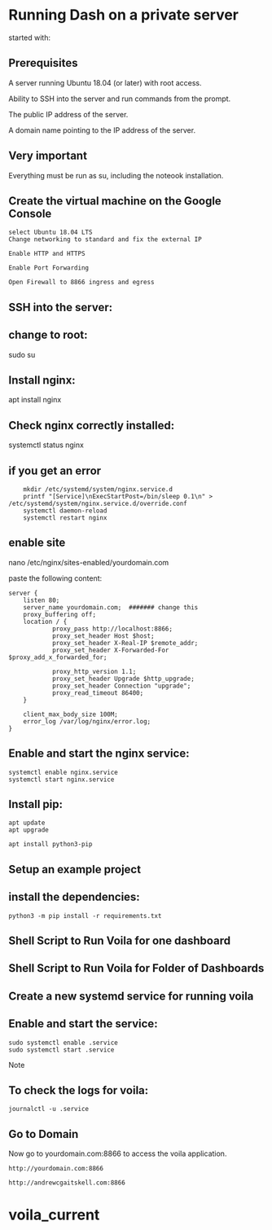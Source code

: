 # Running Dash on a private server

started with:
        
## Prerequisites

A server running Ubuntu 18.04 (or later) with root access.

Ability to SSH into the server and run commands from the prompt.

The public IP address of the server.

A domain name pointing to the IP address of the server.

## Very important

Everything must be run as su, including the noteook installation.

## Create the virtual machine on the Google Console

    select Ubuntu 18.04 LTS
    Change networking to standard and fix the external IP
    
    Enable HTTP and HTTPS

    Enable Port Forwarding

    Open Firewall to 8866 ingress and egress

## SSH into the server:

## change to root:

sudo su

## Install nginx:

apt install nginx

## Check nginx correctly installed:

systemctl status nginx

## if you get an error

        mkdir /etc/systemd/system/nginx.service.d
        printf "[Service]\nExecStartPost=/bin/sleep 0.1\n" > /etc/systemd/system/nginx.service.d/override.conf
        systemctl daemon-reload
        systemctl restart nginx 

## enable site 

nano /etc/nginx/sites-enabled/yourdomain.com

paste the following content:

    server {
        listen 80;
        server_name yourdomain.com;  ####### change this
        proxy_buffering off;
        location / {
                proxy_pass http://localhost:8866;
                proxy_set_header Host $host;
                proxy_set_header X-Real-IP $remote_addr;
                proxy_set_header X-Forwarded-For $proxy_add_x_forwarded_for;

                proxy_http_version 1.1;
                proxy_set_header Upgrade $http_upgrade;
                proxy_set_header Connection "upgrade";
                proxy_read_timeout 86400;
        }

        client_max_body_size 100M;
        error_log /var/log/nginx/error.log;
    }

## Enable and start the nginx service:

    systemctl enable nginx.service
    systemctl start nginx.service

## Install pip:

    apt update
    apt upgrade

    apt install python3-pip

## Setup an example project


## install the dependencies:

    python3 -m pip install -r requirements.txt

  
## Shell Script to Run Voila for one dashboard


## Shell Script to Run Voila for Folder of Dashboards

## Create a new systemd service for running voila



## Enable and start the service:

    sudo systemctl enable .service
    sudo systemctl start .service


Note

## To check the logs for voila:

    journalctl -u .service

## Go to Domain

Now go to yourdomain.com:8866 to access the voila application.

    http://yourdomain.com:8866
    
    http://andrewcgaitskell.com:8866
# voila_current
